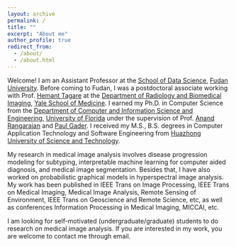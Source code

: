 ```yaml
---
layout: archive
permalink: /
title: ""
excerpt: "About me"
author_profile: true
redirect_from: 
  - /about/
  - /about.html
---
```


Welcome! I am an Assistant Professor at the [School of Data Science](https://sds.fudan.edu.cn/), [Fudan University](https://www.fudan.edu.cn). Before coming to Fudan, I was a postdoctoral associate working with Prof. [Hemant Tagare](https://seas.yale.edu/faculty-research/faculty-directory/hemant-d-tagare) at the [Department of Radiology and Biomedical Imaging](https://medicine.yale.edu/diagnosticradiology/), [Yale School of Medicine](https://medicine.yale.edu). I earned my Ph.D. in Computer Science from the [Department of Computer and Information Science and Engineering](https://www.cise.ufl.edu
), [University of Florida](https://www.ufl.edu) under the supervision of Prof. [Anand Rangarajan](https://www.cise.ufl.edu/~anand/) and [Paul Gader](https://www.cise.ufl.edu/gader-paul/). I received my M.S., B.S. degrees in Computer Application Technology and Software Engineering from [Huazhong University of Science and Technology](https://www.hust.edu.cn).

My research in medical image analysis involves disease progression modeling for subtyping, interpretable machine learning for computer aided diagnosis, and medical image segmentation. Besides that, I have also worked on probabilistic graphical models in hyperspectral image analysis. My work has been published in IEEE Trans on Image Processing, IEEE Trans on Medical Imaging, Medical Image Analysis, Remote Sensing of Environment, IEEE Trans on Geoscience and Remote Science, etc, as well as conferences Information Processing in Medical Imaging, MICCAI, etc. 

I am looking for self-motivated (undergraduate/graduate) students to do research on medical image analysis. If you are interested in my work, you are welcome to contact me through email.
